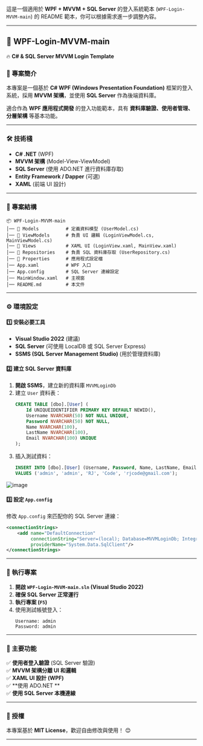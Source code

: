 這是一個適用於 **WPF + MVVM + SQL Server** 的登入系統範本 (`WPF-Login-MVVM-main`) 的 README 範本，你可以根據需求進一步調整內容。  

---

## **📌 WPF-Login-MVVM-main**  
🔥 **C# & SQL Server MVVM Login Template**  

### **📖 專案簡介**  
本專案是一個基於 **C# WPF (Windows Presentation Foundation)** 框架的登入系統，採用 **MVVM 架構**，並使用 **SQL Server** 作為後端資料庫。  

適合作為 **WPF 應用程式開發** 的登入功能範本，具有 **資料庫驗證、使用者管理、分層架構** 等基本功能。  

---

### **🛠️ 技術棧**
- **C# .NET** (WPF)  
- **MVVM 架構** (Model-View-ViewModel)  
- **SQL Server** (使用 ADO.NET 進行資料庫存取)  
- **Entity Framework / Dapper** (可選)  
- **XAML** (前端 UI 設計)  

---

### **📂 專案結構**
```
📦 WPF-Login-MVVM-main
│── 📁 Models          # 定義資料模型 (UserModel.cs)
│── 📁 ViewModels      # 負責 UI 邏輯 (LoginViewModel.cs, MainViewModel.cs)
│── 📁 Views           # XAML UI (LoginView.xaml, MainView.xaml)
│── 📁 Repositories    # 負責 SQL 資料庫存取 (UserRepository.cs)
│── 📁 Properties      # 應用程式設定檔
│── App.xaml          # WPF 入口
│── App.config        # SQL Server 連線設定
│── MainWindow.xaml   # 主視窗
│── README.md         # 本文件
```

---

### **⚙️ 環境設定**
#### **1️⃣ 安裝必要工具**
- **Visual Studio 2022** (建議)
- **SQL Server** (可使用 LocalDB 或 SQL Server Express)
- **SSMS (SQL Server Management Studio)** (用於管理資料庫)

#### **2️⃣ 建立 SQL Server 資料庫**
1. **開啟 SSMS**，建立新的資料庫 `MVVMLoginDb`
2. 建立 `User` 資料表：
   ```sql
   CREATE TABLE [dbo].[User] (
       Id UNIQUEIDENTIFIER PRIMARY KEY DEFAULT NEWID(),
       Username NVARCHAR(50) NOT NULL UNIQUE,
       Password NVARCHAR(50) NOT NULL,
       Name NVARCHAR(100),
       LastName NVARCHAR(100),
       Email NVARCHAR(100) UNIQUE
   );
   ```
3. 插入測試資料：
   ```sql
   INSERT INTO [dbo].[User] (Username, Password, Name, LastName, Email)
   VALUES ('admin', 'admin', 'RJ', 'Code', 'rjcode@gmail.com');
   ```
![image](https://github.com/user-attachments/assets/57a7d396-8fda-4a53-aa0e-ae19200315c9)

#### **3️⃣ 設定 `App.config`**
修改 `App.config` 來匹配你的 SQL Server 連線：
```xml
<connectionStrings>
    <add name="DefaultConnection" 
         connectionString="Server=(local); Database=MVVMLoginDb; Integrated Security=True;"
         providerName="System.Data.SqlClient"/>
</connectionStrings>
```

---

### **🚀 執行專案**
1. **開啟 `WPF-Login-MVVM-main.sln` (Visual Studio 2022)**
2. **確保 SQL Server 正常運行**
3. **執行專案 (`F5`)**
4. 使用測試帳號登入：
   ```
   Username: admin
   Password: admin
   ```

---

### **🔧 主要功能**
✅ **使用者登入驗證** (SQL Server 驗證)  
✅ **MVVM 架構分離 UI 和邏輯**  
✅ **XAML UI 設計 (WPF)**  
✅ **使用 ADO.NET **  
✅ **使用 SQL Server 本機連線**  

---


### **📜 授權**
本專案基於 **MIT License**，歡迎自由修改與使用！ 😊  

---
